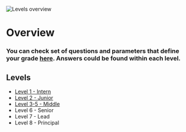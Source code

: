 ![Levels overview](https://user-images.githubusercontent.com/47868427/120173998-4866eb80-c20d-11eb-9501-18ef0b3a513a.png)

# Overview
### You can check set of questions and parameters that define your grade [here](/shared/questions.md). Answers could be found within each level.


## Levels
- [Level 1 - Intern](/shared/grades/Level%201%20-%20Intern.md)
- [Level 2 - Junior](/shared/grades/Level%202%20-%20Junior.md)
- [Level 3-5 - Middle](/shared/grades/Level%203-5%20-%20Middle.md)
- Level 6 - Senior
- Level 7 - Lead
- Level 8 - Principal
